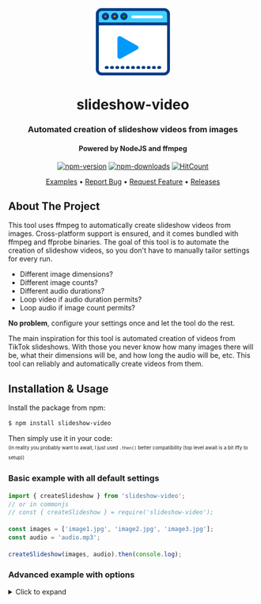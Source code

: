 <div align='center'>
    <img width="150" src="https://raw.githubusercontent.com/0x464e/slideshow-video/master/assets/slideshow-video-icon.svg"  alt='icon'/>
    <h1>slideshow-video</h1>
    <h3>Automated creation of slideshow videos from images</h3>
    <h4>Powered by NodeJS and ffmpeg</h4>
</div>

<div align='center'>

[![npm-version][npm-version-shield]][npm-url]
[![npm-downloads][npm-downloads-shield]][npm-url]
[![HitCount][hit-count-shield]][hit-count-url]

[Examples][examples-url] • [Report Bug][issues-url] • [Request Feature][issues-url] • [Releases][releases-url]

</div>


## About The Project 
This tool uses ffmpeg to automatically create slideshow videos from images. 
Cross-platform support is ensured, and it comes bundled with ffmpeg and ffprobe binaries.
The goal of this tool is to automate the creation of slideshow videos, so you don't have 
to manually tailor settings for every run.

* Different image dimensions?
* Different image counts?
* Different audio durations?
* Loop video if audio duration permits?
* Loop audio if image count permits?

**No problem**, configure your settings once and let the tool do the rest.

The main inspiration for this tool is automated creation of videos from TikTok slideshows. 
With those you never know how many images there will be, what their dimensions will be, 
and how long the audio will be, etc. This tool can reliably and automatically create videos from them.

## Installation & Usage
Install the package from npm:

```sh
$ npm install slideshow-video
```

Then simply use it in your code:  
<sup><sub>(in reality you probably want to await, I just used `.then()` better compatibility 
(top level await is a bit iffy to setup))</sup></sub>
### Basic example with all default settings
```js
import { createSlideshow } from 'slideshow-video';
// or in commonjs
// const { createSlideshow } = require('slideshow-video');

const images = ['image1.jpg', 'image2.jpg', 'image3.jpg'];
const audio = 'audio.mp3';

createSlideshow(images, audio).then(console.log);
```

### Advanced example with options

<details>
    <summary>Click to expand</summary>
Showcase of some of the available options, and ability to pass in image objects with specific options.<br>
See full documentation for all available options below.

```js
const options = {
    imageOptions: {
        imageDuration: 5000,
        imageResizeDimensions: { width: 500 }
    },
    loopingOptions: {
        loopImages: 'auto',
        imageLoopThreshold: 'all',
    },
    transitionOptions: {
        imageTransition: 'smoothleft',
        loopTransition: 'fadeslow',
    },
    ffmpegOptions: {
        showFfmpegOutput: false,
        showFfmpegCommand: true,
        fps: 50,
        streamCopyAudio: true,
        videoCodec: 'libx264',
        x264Preset: 'ultrafast'
    },
    outputOptions: {
        outputBuffer: false,
        outputDir: '../my-out-folder'
    }
};

const imagesWithOptions = [
    {
        filePath: 'image1.jpg',
        duration: 1500,
        transitionDuration: 700
    },
    {
        buffer: Buffer.from(something),
        transition: 'circleclose'
    },
    {
        filePath: 'image3.jpg'
    }
];

createSlideshow(imagesWithOptions, audio, options).then(console.log);
```

</details>



<!-- MARKDOWN LINKS & IMAGES -->
[npm-version-shield]: https://img.shields.io/npm/v/slideshow-video.svg
[npm-url]: https://www.npmjs.com/package/slideshow-video
[npm-downloads-shield]: https://img.shields.io/npm/dt/slideshow-video.svg
[hit-count-shield]: https://img.shields.io/endpoint?url=https%3A%2F%2Fhits.dwyl.com%2F0x464e%2Fslideshow-video.json&color=brightgreen
[hit-count-url]: https://hits.dwyl.com/0x464e/slideshow-video
[examples-url]: https://github.com/0x464e/slideshow-video/tree/master/examples
[issues-url]: https://github.com/0x464e/slideshow-video/issues
[releases-url]: https://github.com/0x464e/slideshow-video/releases
